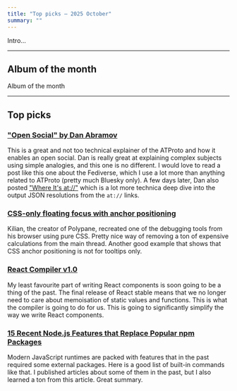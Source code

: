```yaml
---
title: "Top picks — 2025 October"
summary: ""
---
```


Intro...

---

## Album of the month

Album of the month

---

## Top picks

### ["Open Social" by Dan Abramov](https://overreacted.io/open-social/)

This is a great and not too technical explainer of the ATProto and how it enables an open social. Dan is really great at explaining complex subjects using simple analogies, and this one is no different. I would love to read a post like this one about the Fediverse, which I use a lot more than anything related to ATProto (pretty much Bluesky only). A few days later, Dan also posted ["Where It's at://"](https://overreacted.io/where-its-at/) which is a lot more technica deep dive into the output JSON resolutions from the `at://` links.

### [CSS-only floating focus with anchor positioning](https://polypane.app/blog/css-only-floating-focus-with-anchor-positioning/)

Kilian, the creator of Polypane, recreated one of the debugging tools from his browser using pure CSS. Pretty nice way of removing a ton of expensive calculations from the main thread. Another good example that shows that CSS anchor positioning is not for tooltips only.

### [React Compiler v1.0](https://react.dev/blog/2025/10/07/react-compiler-1)

My least favourite part of writing React components is soon going to be a thing of the past. The final release of React stable means that we no longer need to care about memoisation of static values and functions. This is what the compiler is going to do for us. This is going to significantly simplify the way we write React components.

### [15 Recent Node.js Features that Replace Popular npm Packages](https://nodesource.com/blog/nodejs-features-replacing-npm-packages)

Modern JavaScript runtimes are packed with features that in the past required some external packages. Here is a good list of built-in commands like that. I published articles about some of them in the past, but I also learned a ton from this article. Great summary.
